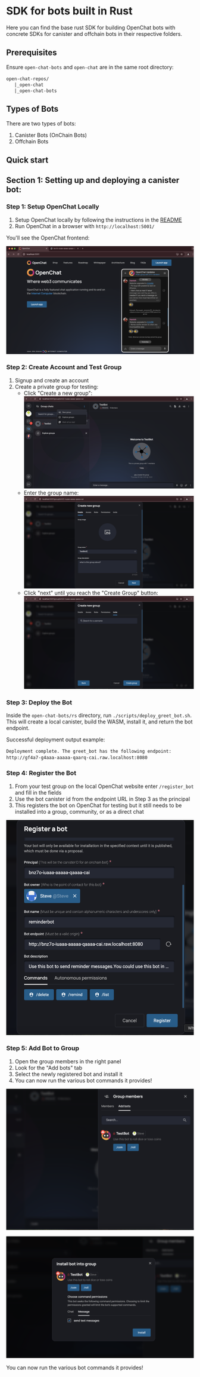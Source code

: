 # SDK for bots built in Rust

Here you can find the base rust SDK for building OpenChat bots with concrete SDKs for canister and offchain bots in their respective folders.

## Prerequisites

Ensure `open-chat-bots` and `open-chat` are in the same root directory:

```
open-chat-repos/ 
   |_open-chat
   |_open-chat-bots
```

## Types of Bots
There are two types of bots:
1. Canister Bots (OnChain Bots)
2. Offchain Bots

## Quick start

## Section 1: Setting up and deploying a canister bot: 

### Step 1: Setup OpenChat Locally
1. Setup OpenChat locally by following the instructions in the [README](https://github.com/open-chat-labs/open-chat/blob/master/README.md)
2. Run OpenChat in a browser with `http://localhost:5001/`

You'll see the OpenChat frontend:

![Open chat frontend](./images/open-chat-frontend.png)

### Step 2: Create Account and Test Group
1. Signup and create an account
2. Create a private group for testing:
   - Click "Create a new group":
     ![Create a group on open chat](./images/create-group.png)
   - Enter the group name:
     ![Group names](./images/GroupName.png)
   - Click "next" until you reach the "Create Group" button:
     ![Create group](./images/creategroup.png)

### Step 3: Deploy the Bot
Inside the `open-chat-bots/rs` directory, run `./scripts/deploy_greet_bot.sh`. This will create a local canister, build the WASM, install it, and return the bot endpoint.

Successful deployment output example:
```bash 
Deployment complete. The greet_bot has the following endpoint:
http://gf4a7-g4aaa-aaaaa-qaarq-cai.raw.localhost:8080
```

### Step 4: Register the Bot
1. From your test group on the local OpenChat website enter `/register_bot` and fill in the fields
2. Use the bot canister id from the endpoint URL in Step 3 as the principal
3. This registers the bot on OpenChat for testing but it still needs to be installed into a group, community, or as a direct chat

![Register bot](./images/register-onchain-bot.png)

### Step 5: Add Bot to Group
1. Open the group members in the right panel
2. Look for the "Add bots" tab
3. Select the newly registered bot and install it
4. You can now run the various bot commands it provides!

![add bots](./images/add-bots.png)

![install bot](./images/install-bot.png)

You can now run the various bot commands it provides!